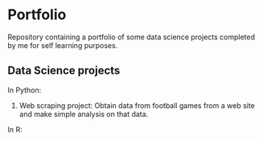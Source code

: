 # Portfolio
Repository containing a portfolio of some data science projects completed by me for self learning purposes. 


## Data Science projects

In Python:
1. Web scraping project: Obtain data from football games from a web site and make simple analysis on that data.

In R:

